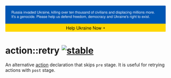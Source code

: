 [![Stand With Ukraine](https://raw.githubusercontent.com/vshymanskyy/StandWithUkraine/main/banner2-direct.svg)](https://stand-with-ukraine.pp.ua)

# action::retry [![stable](https://img.shields.io/badge/stability-stable-brightgreen.svg)](https://github.com/emersion/stability-badges#stable)

An alternative [action](../Readme.md) declaration that skips `pre` stage. It is useful for retrying actions with `post` stage.
